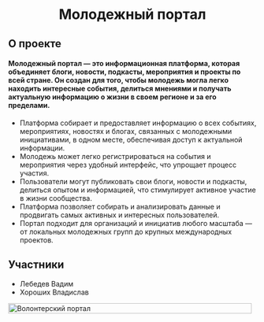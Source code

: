 <h1 align="center">Молодежный портал</h1>

## О проекте
#### Молодежный портал — это информационная платформа, которая объединяет блоги, новости, подкасты, мероприятия и проекты по всей стране. Он создан для того, чтобы молодежь могла легко находить интересные события, делиться мнениями и получать актуальную информацию о жизни в своем регионе и за его пределами.
<ul>
    <li>Платформа собирает и предоставляет информацию о всех событиях, мероприятиях, новостях и блогах, связанных с молодежными инициативами, в одном месте, обеспечивая доступ к актуальной информации.</li>
    <li>Молодежь может легко регистрироваться на события и мероприятия через удобный интерфейс, что упрощает процесс участия.</li>
    <li>Пользователи могут публиковать свои блоги, новости и подкасты, делиться опытом и информацией, что стимулирует активное участие в жизни сообщества.</li>
    <li>Платформа позволяет собирать и анализировать данные и продвигать самых активных и интересных пользователей.</li>
    <li>Портал подходит для организаций и инициатив любого масштаба — от локальных молодежных групп до крупных международных проектов.</li>
</ul>

## Участники
<ul>
    <li>Лебедев Вадим</li>
    <li>Хороших Владислав</li>
</ul>

<div style="display: flex; justify-content: center;">
    <img src="https://www.pngmart.com/files/3/Shrek-PNG-Picture.png" alt="Волонтерский портал" width="100%" style="margin-right: 10px;" />
</div>
